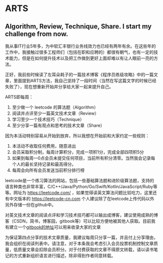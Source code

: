 # ARTS
## Algorithm, Review, Technique, Share. I start my challenge from now.

我从事IT行业5年多，为中软汇丰银行业务线效力也已经有两年有余。在这些年的工作中，我接触过很多工程师们（包括在职和应聘的）都很有朝气，也有一定的技术能力，但是在如何提升技术以及把工作做到更好上面却难以有让人眼前一亮的方法。

正好，我前些时候读了左耳朵耗子的一篇技术博客《程序员练级攻略》中的一篇文章，里面提到ARTS方法，我自己坚持了一段时间（当然在写这篇文字的时候已经失败了），现在想重新开始并分享给大家一起来提升自己。


ARTS即每周： 
1. 至少做一个 leetcode 的算法题（Algorithm） 
2. 阅读并点评至少一篇英文技术文章（Review） 
3. 学习至少一个技术技巧（Technique） 
4. 至少分享一篇有观点和思考的技术文章（Share）


因为本活动特别容易从开始到放弃，所以我想在开始前和大家约定一些规则： 
1. 本活动不收取任何费用，随意进出 
2. 会员采取积分制，每周计算积分，完成一项积1分，完成全部四项积5分 
3. 如果到每周一0点会员未提交任何项目，当前所有积分清零。当然我会记录每个人的最长坚持记录和最高得分。 
4. 每周会向所有会员发送当前积分排行榜


leetcode是一个练习算法的网站，包括一些基础算法题和进阶级算法题，支持的语言种类也非常丰富，C/C++/Java/Python/Go/Swift/Kotlin/JavaScript/Ruby等等。网址为 https://leetcode.com/ ，如果觉得读英文算法问题比较吃力，这里还有中文版本的 https://leetcode-cn.com 个人建议除了在leetcode上传代码以外另外存储一份在github中。


对英文技术文章的阅读点评和学习技术技巧都可以输出成博客，建议使用成熟的博客（CSDN，简书，博客园，gitbook等）可以比较方便地被其他人获取。目前我有建立一个[gitbook的地址](https://arts-hub.gitbook.io/project/)可以用来收录大家的文章


为保证第四点分享的技术文章质量，我建议每周只分享一篇，并且付上分享理由，我会组织在阅读列表中。请注意，对于本条我会考虑引入会员投票机制控制文章质量，低质量文章会扣除会员积分。对于付费获取的文章不得原文转载，请以读书笔记的方式重新组织语言进行描述，除非得到作者同意转载。